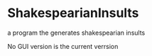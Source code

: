 # ShakespearianInsults
a program the generates shakespearian insults

No GUI version is the current verrsion
